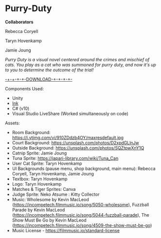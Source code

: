 # Purry-Duty

**Collaborators**

Rebecca Coryell

Taryn Hovenkamp

Jamie Joung


*Purry Duty is a visual novel centered around the crimes and mischief of cats. You play as a cat who was summoned for purry duty, and now it's up to you to determine the outcome of the trial!*

[-+-+-+-+-DOWNLOAD-+-+-+-+-](https://drive.google.com/file/d/1VeVmlvyU1XpFyrycOL7MGbtGnaYy5-i9/view?usp=sharing)


Components Used:
* Unity
* [Ink](https://www.inklestudios.com/ink/)
* C# (v10)
* Visual Studio LiveShare (Worked simultaneously on code)


Assets:
* Room Background: https://i.ytimg.com/vi/910ZDdzb4OY/maxresdefault.jpg
* Court Background: https://unsplash.com/photos/D2xpdGLlnJw
* Outside Background: https://unsplash.com/photos/SQZtpwXnY1Q
* Catnip Sprite: Jamie Joung
* Tuna Sprite: https://japari-library.com/wiki/Tuna_Can
* User Cat Sprite: Taryn Hovenkamp
* UI Backgrounds (pause menu, shop background, main menu): Rebecca Coryell, Taryn Hovenkamp, Jamie Joung
* Textbox: Taryn Hovenkamp
* Logo: Taryn Hovenkamp
* Matches & Tiger Sprites: Canva
* Judge Sprite: Neko Atsume : Kitty Collector
* Music: Wholesome by Kevin MacLeod (https://incompetech.filmmusic.io/song/5050-wholesome), Fuzzball Parade by Kevin MacLeod (https://incompetech.filmmusic.io/song/5044-fuzzball-parade), The Show Must Be Go by Kevin MacLeod (https://incompetech.filmmusic.io/song/4509-the-show-must-be-go)
* Music License - https://filmmusic.io/standard-license
